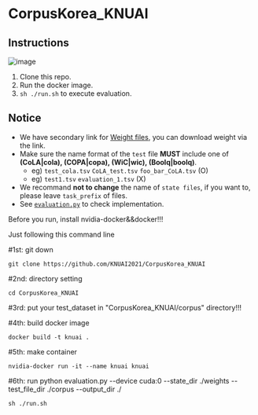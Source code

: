 # CorpusKorea_KNUAI

## Instructions
![image](https://user-images.githubusercontent.com/31720981/140687490-9adafed7-f08a-40c2-91a6-51b85a464bb2.png)
1. Clone this repo.
2. Run the docker image.
3. `sh ./run.sh` to execute evaluation.

## Notice
- We have secondary link for [Weight files](https://drive.google.com/drive/folders/1P8H6tUI0uEV3wK9ZM_NIvhHYsn8c600s?usp=sharing), you can download weight via the link.
- Make sure the name format of the `test` file **MUST** include one of **(CoLA|cola), (COPA|copa), (WiC|wic), (Boolq|boolq)**.
  - eg) `test_cola.tsv` `CoLA_test.tsv` `foo_bar_CoLA.tsv` (O)
  - eg) `test1.tsv` `evaluation_1.tsv` (X)
- We recommand **not to change** the name of `state files`, if you want to, please leave `task_prefix` of files.
- See [`evaluation.py`](https://github.com/KNUAI2021/CorpusKorea_KNUAI/blob/main/evaluation.py#L373) to check implementation.

Before you run, install nvidia-docker&&docker!!!

Just following this command line

#1st: git down
```
git clone https://github.com/KNUAI2021/CorpusKorea_KNUAI
```
#2nd: directory setting
```
cd CorpusKorea_KNUAI
```
#3rd: put your test_dataset in "CorpusKorea_KNUAI/corpus" directory!!!

#4th: build docker image
```
docker build -t knuai .
```
#5th: make container
```
nvidia-docker run -it --name knuai knuai
```
#6th: run python evaluation.py --device cuda:0 --state_dir ./weights --test_file_dir ./corpus --output_dir ./
```
sh ./run.sh
```
